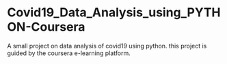 # Covid19_Data_Analysis_using_PYTHON-Coursera
A small project on data analysis of covid19 using python. this project is guided by the coursera e-learning platform.
